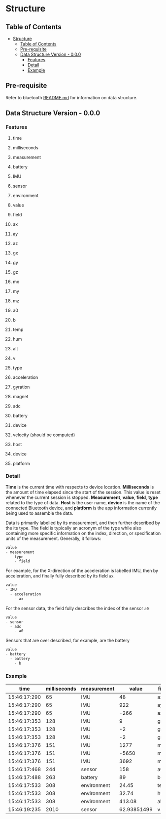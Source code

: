 # Structure

## Table of Contents

- [Structure](#structure)
  * [Table of Contents](#table-of-contents)
  * [Pre-requisite](#pre-requisite)
  * [Data Structure Version - 0.0.0](#data-structure-version---000)
    + [Features](#features)
    + [Detail](#detail)
    + [Example](#example)

## Pre-requisite

Refer to bluetooth [README.md](../bluetooth/README.md) for information on data structure.

## Data Structure Version - 0.0.0

### Features
1. time
2. milliseconds
3. measurement
  1. battery
  2. IMU
  3. sensor
  4. environment

4. value
5. field
  1. ax
  2. ay
  3. az
  4. gx
  5. gy
  6. gz
  7. mx
  8. my
  9. mz
  10. a0
  11. b
  12. temp
  13. hum
  14. alt
  15. v

6. type
  1. acceleration
  2. gyration
  3. magnet
  4. adc
  5. battery
  6. device
  7. velocity (should be computed)

7. host
8. device
9. platform

### Detail

__Time__ is the current time with respects to device location.
__Milliseconds__ is the amount of time elapsed since the start of the session. This value is reset whenever the current session is stopped.
__Measurement__, __value__, __field__, __type__ related to the type of data.
__Host__ is the user name, __device__ is the name of the connected Bluetooth device, and __platform__ is the app information currently being used to assemble the data.

Data is primarily labelled by its measurement, and then further described by the its type. The field is typically an acronym of the type while also containing more specific information on the index, direction, or specification units of the measurement. Generally, it follows:

```c
value
- measurement
  - type
    - field
```

For example, for the X-direction of the acceleration is labelled IMU, then by acceleration, and finally fully described by its field `ax`.

```c
value
- IMU
  - acceleration
    - ax
```

For the sensor data, the field fully describes the index of the sensor `a0`

```c
value
- sensor
  - adc
    - a0
```

Sensors that are over described, for example, are the battery

```c
value
- battery
  - battery
    - b
```


### Example

|time        |milliseconds|measurement|value      |field|type        |host|device |platform|
|------------|------------|-----------|-----------|-----|------------|----|-------|--------|
|15:46:17:290|65          |IMU        |48         |ax   |acceleration|Name|Device1|Android |
|15:46:17:290|65          |IMU        |922        |ay   |acceleration|Name|Device1|Android |
|15:46:17:290|65          |IMU        |-266       |az   |acceleration|Name|Device1|Android |
|15:46:17:353|128         |IMU        |9          |gx   |gyration    |Name|Device1|Android |
|15:46:17:353|128         |IMU        |-2         |gy   |gyration    |Name|Device1|Android |
|15:46:17:353|128         |IMU        |-2         |gz   |gyration    |Name|Device1|Android |
|15:46:17:376|151         |IMU        |1277       |mx   |magnet      |Name|Device1|Android |
|15:46:17:376|151         |IMU        |-5650      |my   |magnet      |Name|Device1|Android |
|15:46:17:376|151         |IMU        |3692       |mz   |magnet      |Name|Device1|Android |
|15:46:17:468|244         |sensor     |158        |a0   |adc         |Name|Device1|Android |
|15:46:17:488|263         |battery    |89         |b    |battery     |Name|Device1|Android |
|15:46:17:533|308         |environment|24.45      |temp |device      |Name|Device1|Android |
|15:46:17:533|308         |environment|32.74      |hum  |device      |Name|Device1|Android |
|15:46:17:533|308         |environment|413.08     |alt  |device      |Name|Device1|Android |
|15:46:19:235|2010        |sensor     |62.93851499|v    |velocity    |Name|Device1|Android |
